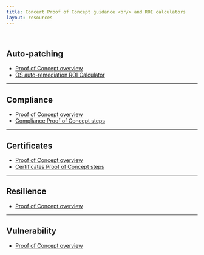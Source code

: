 ```yaml
---
title: Concert Proof of Concept guidance <br/> and ROI calculators
layout: resources
---
```


<br/>

## Auto-patching
- <a href="https://ibm.box.com/s/tx26zioxfca08psqvo36by1qnbrz6e93" target="_blank" rel="noreferrer">Proof of Concept overview</a>
- <a href="https://ibm.box.com/s/u2br8hok2ik0meqk2e1bzzkfygny45d2" target="_blank" rel="noreferrer">OS auto-remediation ROI Calculator</a>


***

## Compliance
- <a href="https://ibm.box.com/s/3hh6d1ezao5y5ecs3qf8xnuqynsaqhvt" target="_blank" rel="noreferrer">Proof of Concept overview</a>
- <a href="https://ibm.github.io/platinum-demos/tech-sales-enablement-preparing-for-a-compliance-pov/demo-instructions" target="_blank" rel="noreferrer">Compliance Proof of Concept steps</a>

***

## Certificates
- <a href="https://ibm.box.com/s/lqq2fu4r5gz0lm9axyr7kca48pq642db" target="_blank" rel="noreferrer">Proof of Concept overview</a>
- <a href="https://ibm.github.io/platinum-demos/tech-sales-enablement-preparing-for-a-certificate-pov/demo-instructions" target="_blank" rel="noreferrer">Certificates Proof of Concept steps</a>

***

## Resilience
- <a href="https://ibm.box.com/s/yosd248mkzr8n4sgtv0f09u4yfw2f5ay" target="_blank" rel="noreferrer">Proof of Concept overview</a>

***

## Vulnerability
- <a href="https://ibm.box.com/s/4k5931swavs1amz2zw0m08zfh56o3le4" target="_blank" rel="noreferrer">Proof of Concept overview</a>